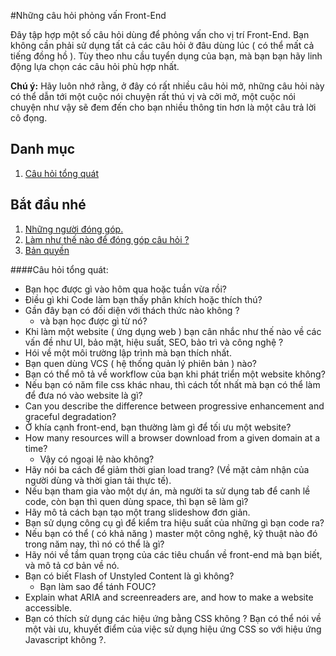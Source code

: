 #Những câu hỏi phỏng vấn Front-End

Đây tập hợp một số câu hỏi dùng để phỏng vấn cho vị trí Front-End. Bạn không cần phải sử dụng tất cả các câu hỏi ở đâu dùng lúc ( có thể mất cả tiếng đồng hồ ). Tùy theo nhu cầu tuyển dụng của bạn, mà bạn bạn hãy linh động lựa chọn các câu hỏi phù hợp nhất.

**Chú ý:** Hãy luôn nhớ rằng, ở đây có rất nhiều câu hỏi mở, những câu hỏi này có thể dẫn tới một cuộc nói chuyện rất thú vị và cởi mở, một cuộc nói chuyện như vậy sẽ đem đến cho bạn nhiều thông tin hơn là một câu trả lời cô đọng.

## <a name='toc'>Danh mục</a>

  1. [Câu hỏi tổng quát](#cau-hoi-tong-quat)

## Bắt đầu nhé

  1. [Những người đóng góp.](#contributors)
  1. [Làm như thế nào để đóng góp câu hỏi ?](https://github.com/h5bp/Front-end-Developer-Interview-Questions/blob/master/CONTRIBUTING.md)
  1. [Bản quyền](https://github.com/h5bp/Front-end-Developer-Interview-Questions/blob/master/LICENSE.md)

####<a name='cau-hoi-tong-quat'>Câu hỏi tổng quát:</a>

* Bạn học được gì vào hôm qua hoặc tuần vừa rồi?
* Điều gì khi Code làm bạn thấy phân khích hoặc thích thú?
* Gần đây bạn có đối diện với thách thức nào không ?
  * và bạn học được gì từ nó?
* Khi làm một website ( ứng dụng web ) bạn cân nhắc như thế nào về các vấn đề như UI, bảo mật, hiệu suất, SEO, bảo trì và công nghệ ?
* Hói về một môi trường lập trình mà bạn thích nhất.
* Bạn quen dùng VCS ( hệ thống quản lý phiên bản ) nào?
* Bạn có thể mô tả về workflow của bạn khi phát triển một website không?
* Nếu bạn có năm file css khác nhau, thì cách tốt nhất mà bạn có thể làm để đưa nó vào website là gì?
* Can you describe the difference between progressive enhancement and graceful degradation?
* Ở khía cạnh front-end, bạn thường làm gì để tối ưu một website?
* How many resources will a browser download from a given domain at a time?
  * Vậy có ngoại lệ nào không?
* Hãy nói ba cách để giảm thời gian load trang? (Về mặt cảm nhận của người dùng và thời gian tải thực tế).
* Nếu bạn tham gia vào một dự án, mà người ta sử dụng tab để canh lề code, còn bạn thì quen dùng space, thì bạn sẽ làm gì?
* Hãy mô tả cách bạn tạo một trang slideshow đơn giản.
* Bạn sử dụng công cụ gì để kiểm tra hiệu suất của những gì bạn code ra?
* Nếu bạn có thể ( có khả năng ) master một công nghệ, kỹ thuật nào đó trong năm nay, thì nó có thể là gì?
* Hãy nói về tầm quan trọng của các tiêu chuẩn về front-end mà bạn biết, và mô tả cơ bản về nó.
* Bạn có biết Flash of Unstyled Content là gì không?
  * Bạn làm sao để tánh FOUC?
* Explain what ARIA and screenreaders are, and how to make a website accessible.
* Bạn có thích sử dụng các hiệu ứng bằng CSS không ? Bạn có thể nói về một vài ưu, khuyết điểm của việc sử dụng hiệu ứng CSS so với hiệu ứng Javascript không ?.